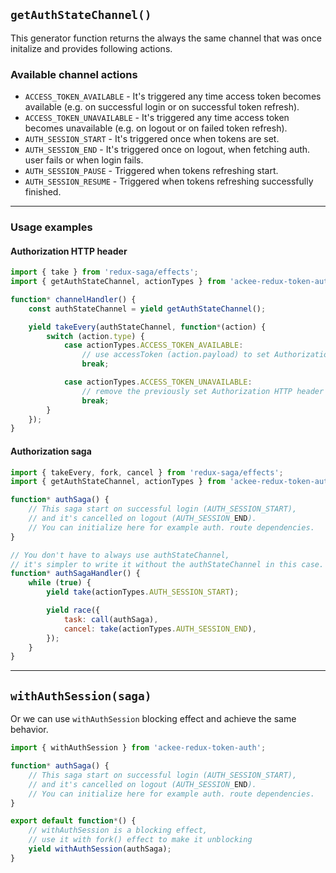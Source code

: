 ## `getAuthStateChannel()`

This generator function returns the always the same channel that was once initalize and provides following actions.

### Available channel actions

-   `ACCESS_TOKEN_AVAILABLE` - It's triggered any time access token becomes available (e.g. on successful login or on successful token refresh).
-   `ACCESS_TOKEN_UNAVAILABLE` - It's triggered any time access token becomes unavailable (e.g. on logout or on failed token refresh).
-   `AUTH_SESSION_START` - It's triggered once when tokens are set.
-   `AUTH_SESSION_END` - It's triggered once on logout, when fetching auth. user fails or when login fails.
-   `AUTH_SESSION_PAUSE` - Triggered when tokens refreshing start.
-   `AUTH_SESSION_RESUME` - Triggered when tokens refreshing successfully finished.

---

### Usage examples

#### Authorization HTTP header

```js
import { take } from 'redux-saga/effects';
import { getAuthStateChannel, actionTypes } from 'ackee-redux-token-auth';

function* channelHandler() {
    const authStateChannel = yield getAuthStateChannel();

    yield takeEvery(authStateChannel, function*(action) {
        switch (action.type) {
            case actionTypes.ACCESS_TOKEN_AVAILABLE:
                // use accessToken (action.payload) to set Authorization HTTP header
                break;

            case actionTypes.ACCESS_TOKEN_UNAVAILABLE:
                // remove the previously set Authorization HTTP header
                break;
        }
    });
}
```

#### Authorization saga

```js
import { takeEvery, fork, cancel } from 'redux-saga/effects';
import { getAuthStateChannel, actionTypes } from 'ackee-redux-token-auth';

function* authSaga() {
    // This saga start on successful login (AUTH_SESSION_START),
    // and it's cancelled on logout (AUTH_SESSION_END).
    // You can initialize here for example auth. route dependencies.
}

// You don't have to always use authStateChannel,
// it's simpler to write it without the authStateChannel in this case.
function* authSagaHandler() {
    while (true) {
        yield take(actionTypes.AUTH_SESSION_START);

        yield race({
            task: call(authSaga),
            cancel: take(actionTypes.AUTH_SESSION_END),
        });
    }
}
```

---

## `withAuthSession(saga)`

Or we can use `withAuthSession` blocking effect and achieve the same behavior.

```js
import { withAuthSession } from 'ackee-redux-token-auth';

function* authSaga() {
    // This saga start on successful login (AUTH_SESSION_START),
    // and it's cancelled on logout (AUTH_SESSION_END).
    // You can initialize here for example auth. route dependencies.
}

export default function*() {
    // withAuthSession is a blocking effect,
    // use it with fork() effect to make it unblocking
    yield withAuthSession(authSaga);
}
```
